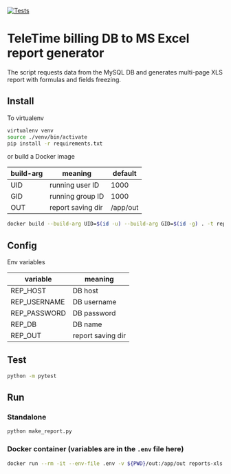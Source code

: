 [![Tests](https://github.com/sir-go/reports-xls/actions/workflows/python-app.yml/badge.svg)](https://github.com/sir-go/reports-xls/actions/workflows/python-app.yml)

# TeleTime billing DB to MS Excel report generator

The script requests data from the MySQL DB and generates multi-page 
XLS report with formulas and fields freezing.

## Install
To virtualenv

```bash
virtualenv venv
source ./venv/bin/activate
pip install -r requirements.txt
```
or build a Docker image

| build-arg | meaning           | default  |
|-----------|-------------------|----------|
| UID       | running user ID   | 1000     |
| GID       | running group ID  | 1000     |
| OUT       | report saving dir | /app/out |

```bash
docker build --build-arg UID=$(id -u) --build-arg GID=$(id -g) . -t reports-xls
```

## Config
Env variables

| variable     | meaning           |
|--------------|-------------------|
| REP_HOST     | DB host           |
| REP_USERNAME | DB username       |
| REP_PASSWORD | DB password       |
| REP_DB       | DB name           |
| REP_OUT      | report saving dir |


## Test
```bash
python -m pytest
```

## Run
### Standalone
```bash
python make_report.py
```

### Docker container (variables are in the `.env` file here)
```bash
docker run --rm -it --env-file .env -v ${PWD}/out:/app/out reports-xls
```
